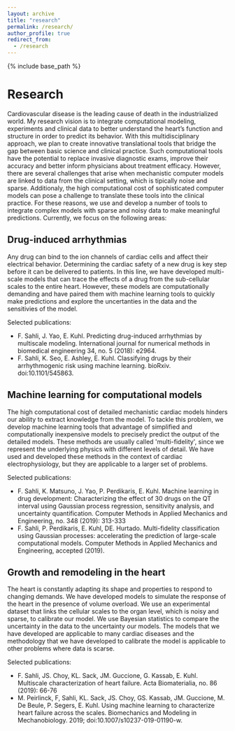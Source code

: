 ```yaml
---
layout: archive
title: "research"
permalink: /research/
author_profile: true
redirect_from:
  - /research
---
```


{% include base_path %}

Research
======

Cardiovascular disease is the leading cause of death in the industrialized world. My research vision is to integrate computational modeling, experiments and clinical data to better understand the heart’s function and structure in order to predict its behavior. With this multidisciplinary approach, we plan to create innovative translational tools that bridge the gap between basic science and clinical practice. Such computational tools have the potential to replace invasive diagnostic exams, improve their accuracy and better inform physicians about treatment efficacy. However, there are several challenges that arise when mechanistic computer models are linked to data from the clinical setting, which is tipically noise and sparse. Additionaly, the high computational cost of sophisticated computer models can pose a challenge to translate these tools into the clinical practice. For these reasons, we use and develop a number of tools to integrate complex models with sparse and noisy data to make meaningful predictions. Currently, we focus on the following areas:

## Drug-induced arrhythmias

Any drug can bind to the ion channels of cardiac cells and affect their electrical behavior. Determining the cardiac safety of a new drug is key step before it can be delivered to patients. In this line, we have developed multi-scale models that can trace the effects of a drug from the sub-cellular scales to the entire heart. However, these models are computationally demanding and have paired them with machine learning tools to quickly make predictions and explore the uncertanties in the data and the sensitivies of the model.

Selected publications:

- F. Sahli, J. Yao, E. Kuhl. Predicting drug-induced arrhythmias by multiscale modeling. International journal for numerical methods in biomedical engineering 34, no. 5 (2018): e2964.
- F. Sahli, K. Seo, E. Ashley, E. Kuhl. Classifying drugs by their arrhythmogenic risk using machine learning. bioRxiv. doi:10.1101/545863.

## Machine learning for computational models

The high computational cost of detailed mechanistic cardiac models hinders our ability to extract knowledge from the model. To tackle this problem, we develop machine learning tools that advantage of simplified and computationally inexpensive models to precisely predict the output of the detailed models. These methods are usually called 'multi-fidelity', since we represent the underlying physics with different levels of detail. We have used and developed these methods in the context of cardiac electrophysiology, but they are applicable to a larger set of problems.

Selected publications:

- F. Sahli, K. Matsuno, J. Yao, P. Perdikaris, E. Kuhl. Machine learning in drug development: Characterizing the effect of 30 drugs on the QT interval using Gaussian process regression, sensitivity analysis, and uncertainty quantification. Computer Methods in Applied Mechanics and Engineering, no. 348 (2019): 313-333
- F. Sahli, P. Perdikaris, E. Kuhl, DE. Hurtado. Multi-fidelity classification using Gaussian processes: accelerating the prediction of large-scale computational models. Computer Methods in Applied Mechanics and Engineering, accepted (2019).


## Growth and remodeling in the heart

The heart is constantly adapting its shape and properties to respond to changing demands. We have developed models to simulate the response of the heart in the presence of volume overload. We use an experimental dataset that links the cellular scales to the organ level, which is noisy and sparse, to calibrate our model. We use Bayesian statistics to compare the uncertainty in the data to the uncertainty our models. The models that we have developed are applicable to many cardiac diseases and the methodology that we have developed to calibrate the model is applicable to other problems where data is scarse.

Selected publications:

- F. Sahli, JS. Choy, KL. Sack, JM. Guccione, G. Kassab, E. Kuhl. Multiscale characterization of heart failure. Acta Biomaterialia, no. 86 (2019): 66-76
- M. Peirlinck, F, Sahli, KL. Sack, JS. Choy, GS. Kassab, JM. Guccione, M. De Beule, P. Segers, E. Kuhl. Using machine learning to characterize heart failure across the scales. Biomechanics and Modeling in Mechanobiology. 2019; doi:10.1007/s10237-019-01190-w.


